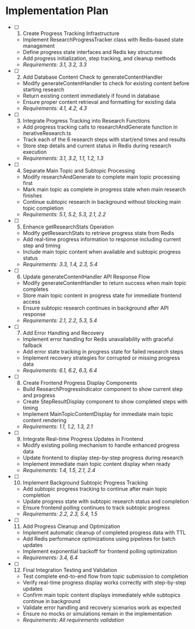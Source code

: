 # Implementation Plan

- [ ] 1. Create Progress Tracking Infrastructure
  - Implement ResearchProgressTracker class with Redis-based state management
  - Define progress state interfaces and Redis key structures
  - Add progress initialization, step tracking, and cleanup methods
  - _Requirements: 3.1, 3.2, 3.3_

- [ ] 2. Add Database Content Check to generateContentHandler
  - Modify generateContentHandler to check for existing content before starting research
  - Return existing content immediately if found in database
  - Ensure proper content retrieval and formatting for existing data
  - _Requirements: 4.1, 4.2, 4.3_

- [ ] 3. Integrate Progress Tracking into Research Functions
  - Add progress tracking calls to researchAndGenerate function in iterativeResearch.ts
  - Track each of the 6 research steps with start/end times and results
  - Store step details and current status in Redis during research execution
  - _Requirements: 3.1, 3.2, 1.1, 1.2, 1.3_

- [ ] 4. Separate Main Topic and Subtopic Processing
  - Modify researchAndGenerate to complete main topic processing first
  - Mark main topic as complete in progress state when main research finishes
  - Continue subtopic research in background without blocking main topic completion
  - _Requirements: 5.1, 5.2, 5.3, 2.1, 2.2_

- [ ] 5. Enhance getResearchStats Operation
  - Modify getResearchStats to retrieve progress state from Redis
  - Add real-time progress information to response including current step and timing
  - Include main topic content when available and subtopic progress status
  - _Requirements: 3.3, 1.4, 2.3, 5.4_

- [ ] 6. Update generateContentHandler API Response Flow
  - Modify generateContentHandler to return success when main topic completes
  - Store main topic content in progress state for immediate frontend access
  - Ensure subtopic research continues in background after API response
  - _Requirements: 2.1, 2.2, 5.3, 5.4_

- [ ] 7. Add Error Handling and Recovery
  - Implement error handling for Redis unavailability with graceful fallback
  - Add error state tracking in progress state for failed research steps
  - Implement recovery strategies for corrupted or missing progress data
  - _Requirements: 6.1, 6.2, 6.3, 6.4_

- [ ] 8. Create Frontend Progress Display Components
  - Build ResearchProgressIndicator component to show current step and progress
  - Create StepResultDisplay component to show completed steps with timing
  - Implement MainTopicContentDisplay for immediate main topic content rendering
  - _Requirements: 1.1, 1.2, 1.3, 2.1_

- [ ] 9. Integrate Real-time Progress Updates in Frontend
  - Modify existing polling mechanism to handle enhanced progress data
  - Update frontend to display step-by-step progress during research
  - Implement immediate main topic content display when ready
  - _Requirements: 1.4, 1.5, 2.1, 2.4_

- [ ] 10. Implement Background Subtopic Progress Tracking
  - Add subtopic progress tracking to continue after main topic completion
  - Update progress state with subtopic research status and completion
  - Ensure frontend polling continues to track subtopic progress
  - _Requirements: 2.2, 2.3, 5.4, 1.5_

- [ ] 11. Add Progress Cleanup and Optimization
  - Implement automatic cleanup of completed progress data with TTL
  - Add Redis performance optimizations using pipelines for batch updates
  - Implement exponential backoff for frontend polling optimization
  - _Requirements: 3.4, 6.4_

- [ ] 12. Final Integration Testing and Validation
  - Test complete end-to-end flow from topic submission to completion
  - Verify real-time progress display works correctly with step-by-step updates
  - Confirm main topic content displays immediately while subtopics continue in background
  - Validate error handling and recovery scenarios work as expected
  - Ensure no mocks or simulations remain in the implementation
  - _Requirements: All requirements validation_